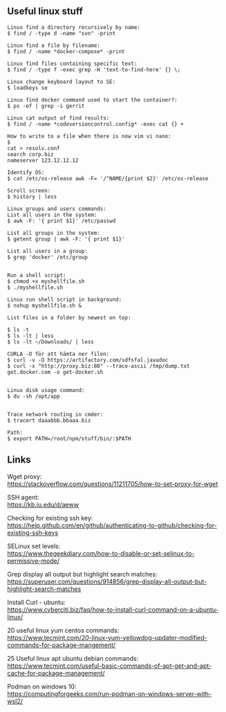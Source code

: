 ## Useful linux stuff
```
Linux find a directory recursively by name: 
$ find / -type d -name "svn" -print 

Linux find a file by filename:
$ find / -name *docker-compose* -print

Linux find files containing specific text: 
$ find / -type f -exec grep -H 'text-to-find-here' {} \;

Linux change keyboard layout to SE:
$ loadkeys se

Linux find docker command used to start the container?:
$ ps -ef | grep -i gerrit

Linux cat output of find results: 
$ find / -name *codeversioncontrol.config* -exec cat {} +

How to write to a file when there is now vim vi nano: 
$ 
cat > resolv.conf
search corp.biz
nameserver 123.12.12.12

Identify OS: 
$ cat /etc/os-release awk -F= '/^NAME/{print $2}' /etc/os-release

Scroll screen: 
$ history | less

Linux groups and users commands: 
List all users in the system: 
$ awk -F: '{ print $1}' /etc/passwd

List all groups in the system: 
$ getent group | awk -F: '{ print $1}'

List all users in a group: 
$ grep 'docker' /etc/group


Run a shell script: 
$ chmod +x myshellfile.sh
$ ./myshellfile.sh

Linux run shell script in background: 
$ nohup myshellfile.sh &

List files in a folder by newest on top: 

$ ls -t
$ ls -lt | less
$ ls -lt ~/Downloads/ | less

CURLA -O för att hämta ner filen:
$ curl -v -O https://artifactory.com/sdfsfal.javadoc
$ curl -x "http://proxy.biz:80" --trace-ascii /tmp/dump.txt get.docker.com -o get-docker.sh 


Linux disk usage command: 
$ du -sh /opt/app


Trace network routing in cmder: 
$ tracert daaabbb.bbaaa.biz

Path: 
$ export PATH=/root/npm/stuff/bin/:$PATH
```
## Links

Wget proxy: </br>
https://stackoverflow.com/questions/11211705/how-to-set-proxy-for-wget

SSH agent: </br>
https://kb.iu.edu/d/aeww

Checking for existing ssh key: </br>
https://help.github.com/en/github/authenticating-to-github/checking-for-existing-ssh-keys

SELinux set levels: </br>
https://www.thegeekdiary.com/how-to-disable-or-set-selinux-to-permissive-mode/

Grep display all output but highlight search matches: </br>
https://superuser.com/questions/914856/grep-display-all-output-but-highlight-search-matches

Install Curl - ubuntu: </br>
https://www.cyberciti.biz/faq/how-to-install-curl-command-on-a-ubuntu-linux/

20 useful linux yum centos commands: </br>
https://www.tecmint.com/20-linux-yum-yellowdog-updater-modified-commands-for-package-mangement/

25 Useful linux apt ubuntu debian commands: </br>
https://www.tecmint.com/useful-basic-commands-of-apt-get-and-apt-cache-for-package-management/

Podman on windows 10: </br>
https://computingforgeeks.com/run-podman-on-windows-server-with-wsl2/

